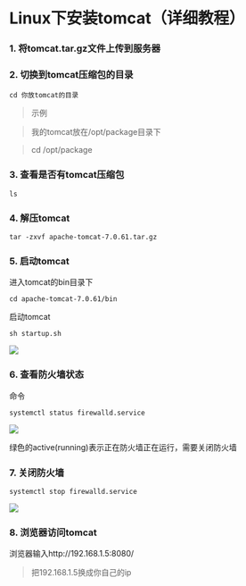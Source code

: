# Linux下安装tomcat（详细教程）

### 1. 将tomcat.tar.gz文件上传到服务器

### 2. 切换到tomcat压缩包的目录

```
cd 你放tomcat的目录
```

> 示例

> 我的tomcat放在/opt/package目录下

> cd /opt/package


### 3. 查看是否有tomcat压缩包

```
ls
```

### 4. 解压tomcat

```
tar -zxvf apache-tomcat-7.0.61.tar.gz
```

### 5. 启动tomcat

进入tomcat的bin目录下

```
cd apache-tomcat-7.0.61/bin
```

启动tomcat

```
sh startup.sh
```

![](https://alanlee-image-bed.oss-cn-shenzhen.aliyuncs.com/note_images/20200403154239-482110.png#alt=image-20200403154238915)

### 6. 查看防火墙状态

命令

```
systemctl status firewalld.service
```

![](https://alanlee-image-bed.oss-cn-shenzhen.aliyuncs.com/note_images/20200403151925-577176.png#alt=image-20200403151456181)

绿色的active(running)表示正在防火墙正在运行，需要关闭防火墙

### 7. 关闭防火墙

```
systemctl stop firewalld.service
```

![](https://alanlee-image-bed.oss-cn-shenzhen.aliyuncs.com/note_images/20200403151532-768536.png#alt=image-20200403151532102)

### 8. 浏览器访问tomcat

浏览器输入http://192.168.1.5:8080/

> 把192.168.1.5换成你自己的ip

